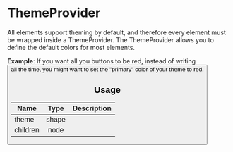 <!-- 
This is an auto-generated markdown. 
You can change it in "src/behaviour/ThemeProvider.js" and run build:docs to update this file.
-->
# ThemeProvider
All elements support theming by default, and therefore every element must be wrapped inside a ThemeProvider.
The ThemeProvider allows you to define the default colors for most elements.

**Example**: If you want all you buttons to be red, instead of writing <Button color="red" /> all the time, you might want to set the "primary" color of your theme to red.
## Usage
| Name        | Type           | Description  |
| ----------- |:--------------:| ------------:|
|theme|shape|
|children|node|
